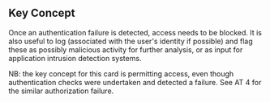 ## Key Concept

Once an authentication failure is detected, access needs to be blocked. It is also useful to log (associated with the user's identity if possible) and flag these as possibly malicious activity for further analysis, or as input for application intrusion detection systems.

NB: the key concept for this card is permitting access, even though authentication checks were undertaken and detected a failure. See AT 4 for the similar authorization failure.
